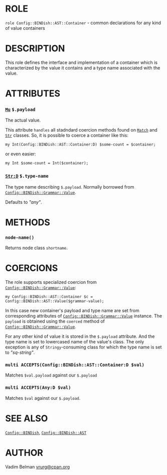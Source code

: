 ROLE
====

`role Config::BINDish::AST::Container` - common declarations for any kind of value containers

DESCRIPTION
===========

This role defines the interface and implementation of a container which is characterized by the value it contains and a type name associated with the value.

ATTRIBUTES
==========

### [`Mu`](https://docs.raku.org/type/Mu) `$.payload`

The actual value.

This attribute `handles` all stadndard coercion methods found on [`Match`](https://docs.raku.org/type/Match) and [`Str`](https://docs.raku.org/type/Str) classes. So, it is possible to coerce a container like this:

    my Int(Config::BINDish::AST::Container:D) $some-count = $container;

or even easier:

    my Int $some-count = Int($container);

### [`Str:D`](https://docs.raku.org/type/Str) `$.type-name`

The type name describing `$.payload`. Normally borrowed from [`Config::BINDish::Grammar::Value`](https://github.com/vrurg/raku-Config-BINDish/blob/v0.0.4/docs/md/Config/BINDish/Grammar/Value.md).

Defaults to *"any"*.

METHODS
=======

### `node-name()`

Returns node class `shortname`.

COERCIONS
=========

The role supports specialized coercion from [`Config::BINDish::Grammar::Value`](https://github.com/vrurg/raku-Config-BINDish/blob/v0.0.4/docs/md/Config/BINDish/Grammar/Value.md):

    my Config::BINDish::AST::Container $c = Config::BINDish::AST::Value($grammar-value);

In this case new container's payload and type name are set from corresponding attributes of [`Config::BINDish::Grammar::Value`](https://github.com/vrurg/raku-Config-BINDish/blob/v0.0.4/docs/md/Config/BINDish/Grammar/Value.md) instance. The `payload` is obtained using the `coerced` method of [`Config::BINDish::Grammar::Value`](https://github.com/vrurg/raku-Config-BINDish/blob/v0.0.4/docs/md/Config/BINDish/Grammar/Value.md).

For any other kind of value it is stored in the `$.payload` attribute. And the type name is set to lowercased name of the value's class. The only exception is any of `Stringy`-consuming class for which the type name is set to *"sq-string"*.

### `multi ACCEPTS(Config::BINDish::AST::Container:D $val)`

Matches `$val.payload` against our `$.payload`

### `multi ACCEPTS(Any:D $val)`

Matches `$val` against our `$.payload`.

SEE ALSO
========

[`Config::BINDish`](https://github.com/vrurg/raku-Config-BINDish/blob/v0.0.4/docs/md/Config/BINDish.md), [`Config::BINDish::AST`](https://github.com/vrurg/raku-Config-BINDish/blob/v0.0.4/docs/md/Config/BINDish/AST.md)

AUTHOR
======

Vadim Belman <vrurg@cpan.org>

